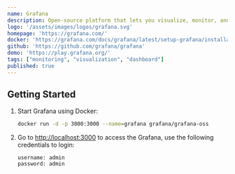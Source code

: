 ```yaml
---
name: Grafana
description: Open-source platform that lets you visualize, monitor, and analyze data from many sources.
logo: '/assets/images/logos/grafana.svg'
homepage: 'https://grafana.com/'
docker: 'https://grafana.com/docs/grafana/latest/setup-grafana/installation/docker/'
github: 'https://github.com/grafana/grafana'
demo: 'https://play.grafana.org/'
tags: ["monitoring", "visualization", "dashboard"]
published: true
---
```


## Getting Started

1. Start Grafana using Docker:
    ```bash
    docker run -d -p 3000:3000 --name=grafana grafana/grafana-oss
    ```
2. Go to [http://localhost:3000](http://localhost:3000) to access the Grafana, use the following credentials to login:
    ```
    username: admin
    password: admin
    ```
